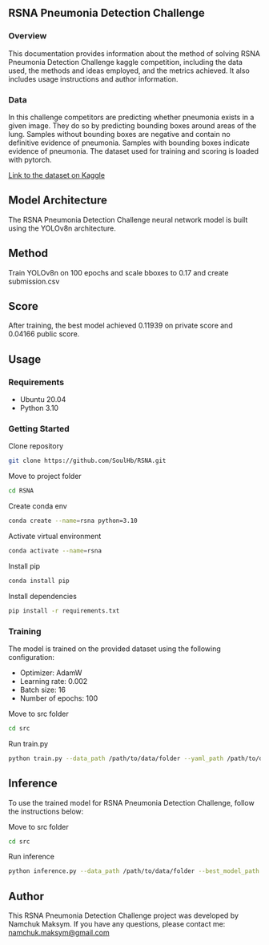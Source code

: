 ## RSNA Pneumonia Detection Challenge

### Overview
This documentation provides information about the method of solving RSNA Pneumonia Detection Challenge kaggle competition, including the data used, the methods and ideas employed, and the metrics achieved. It also includes usage instructions and author information.


### Data
In this challenge competitors are predicting whether pneumonia exists in a given image. They do so by predicting bounding boxes around areas of the lung. Samples without bounding boxes are negative and contain no definitive evidence of pneumonia. Samples with bounding boxes indicate evidence of pneumonia.
The dataset used for training and scoring is loaded with pytorch.


[Link to the dataset on Kaggle](https://www.kaggle.com/competitions/rsna-pneumonia-detection-challenge/overview)
## Model Architecture
The RSNA Pneumonia Detection Challenge neural network model is built using the YOLOv8n architecture.

## Method
Train YOLOv8n on 100 epochs and scale bboxes to 0.17 and create submission.csv

## Score
After training, the best model achieved 0.11939 on private score and 0.04166 public score.
## Usage
### Requirements
- Ubuntu 20.04
- Python 3.10

### Getting Started
Clone repository
```bash
git clone https://github.com/SoulHb/RSNA.git
```
Move to project folder
```bash
cd RSNA
```
Create conda env 
```bash
conda create --name=rsna python=3.10
```
Activate virtual environment
```bash
conda activate --name=rsna 
```
Install pip 
```bash
conda install pip 
```
Install dependencies
```bash
pip install -r requirements.txt
```
### Training
The model is trained on the provided dataset using the following configuration:
- Optimizer: AdamW
- Learning rate: 0.002
- Batch size: 16
- Number of epochs: 100

Move to src folder
```bash
cd src
```
Run train.py
```bash
python train.py --data_path /path/to/data/folder --yaml_path /path/to/dataset.yaml --epochs 100 --batch_size 16

```

## Inference
To use the trained model for RSNA Pneumonia Detection Challenge, follow the instructions below:

Move to src folder
```bash
cd src
```
Run inference
```bash
python inference.py --data_path /path/to/data/folder --best_model_path /path/to/best/model --submission_path /path/to/submission.csv
```

## Author
This RSNA Pneumonia Detection Challenge project was developed by Namchuk Maksym. If you have any questions, please contact me: namchuk.maksym@gmail.com
